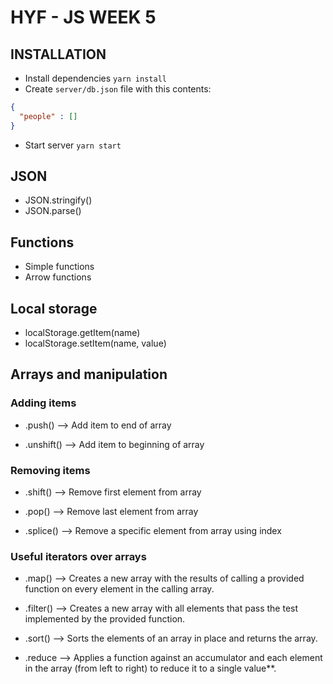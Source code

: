# HYF - JS WEEK 5

## INSTALLATION
- Install dependencies `yarn install`
- Create `server/db.json` file with this contents:
```json
{
  "people" : []
}
```
- Start server `yarn start`

## JSON
- JSON.stringify()
- JSON.parse()

## Functions
- Simple functions
- Arrow functions

## Local storage
- localStorage.getItem(name)
- localStorage.setItem(name, value)

## Arrays and manipulation

### Adding items

- .push()     --> Add item to end of array

- .unshift()  --> Add item to beginning of array

### Removing items

- .shift()  --> Remove first element from array

- .pop()    --> Remove last element from array

- .splice() --> Remove a specific element from array using index

### Useful iterators over arrays

- .map()    -->   Creates a new array with the results of calling a provided function on every element in the calling array.

- .filter() -->   Creates a new array with all elements that pass the test implemented by the provided function.

- .sort()   -->   Sorts the elements of an array in place and returns the array.

- .reduce   -->   Applies a function against an accumulator and each element in the array (from left to right) to reduce it to a single value**.
